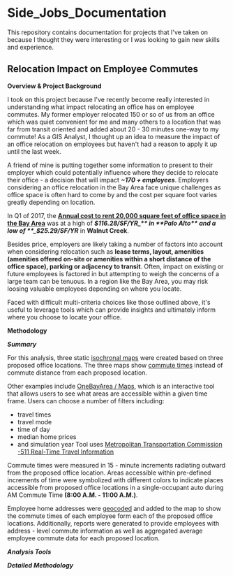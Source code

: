 # Side_Jobs_Documentation
This repository contains documentation for projects that I've taken on because I thought they were interesting or I was looking to gain new skills and experience.

## Relocation Impact on Employee Commutes
**Overview & Project Background**

I took on this project because I've recently become really interested in understanding what impact relocating an office has on employee commutes. My former employer relocated 150 or so of us from an office which was quiet convenient for me and many others to a location that was far from transit oriented and added about 20 - 30 minutes one-way to my commute! As a GIS Analyst, I thought up an idea to measure the impact of an office relocation on employees but haven't had a reason to apply it up until the last week.

A friend of mine is putting together some information to present to their employer which could potentially influence where they decide to relocate their office - a decision that will impact **_~170 + employees_**. Employers considering an office relocation in the Bay Area face unique challenges as office space is often hard to come by and the cost per square foot varies greatly depending on location.

In Q1 of 2017, the [**Annual cost to rent 20,000 square feet of office space in the Bay Area**](http://image-store.slidesharecdn.com/bb2f8eef-f098-402f-8611-205224c4cfd8-original.png) was at a high of **_$116.28/SF/YR_** in **Palo Alto** and a low of **_$25.29/SF/YR_** in **Walnut Creek**.

Besides price, employers are likely taking a number of factors into account when considering relocation such as **lease terms, layout, amenities (amenities offered on-site or amenities within a short distance of the office space), parking or adjacency to transit**. Often, impact on existing or future employees is factored in  but attempting to weigh the concerns of a large team can be tenuous. In a region like the Bay Area, you may risk loosing valuable employees depending on where you locate.

Faced with difficult multi-criteria choices like those outlined above, it's useful to leverage tools which can provide insights and ultimately inform where you choose to locate your office.

**Methodology**

***Summary***

For this analysis, three static [isochronal maps](http://wiki.openstreetmap.org/wiki/Isochrone) were created based on three proposed office locations. The three maps show [commute times](https://en.wikipedia.org/wiki/Isochrone_map#/media/File:Drive_time_isochrones_airports_northern_Finland.png) instead of commute distance from each proposed location.

Other examples include [OneBayArea / Maps](http://maps.onebayarea.org/travel_housing/#origin=375+Beale+St,+SF,+CA&mode=da&time=AM&scenario=2010&xyz=9.00/37.7880/-122.3915), which is an interactive tool that allows users to see what areas are accessible within a given time frame. Users can choose a number of filters including:
- travel times
- travel mode
- time of day
- median home prices
- and simulation year
Tool uses [Metropolitan Transportation Commission -511 Real-Time Travel Information](http://511.org/)

Commute times were measured in 15 - minute increments radiating outward from the proposed office location. Areas accessible within pre-defined increments of time were symbolized with different colors to indicate places accessible from proposed office locations in a single-occupant auto during AM Commute Time **(8:00 A.M. - 11:00 A.M.)**.

Employee home addresses were [geocoded](https://en.wikipedia.org/wiki/Geocoding) and added to the map to show the commute times of each employee form each of the proposed office locations. Additionally, reports were generated to provide employees with address - level commute information as well as aggregated average employee commute data for each proposed location.

***Analysis Tools***

***Detailed Methodology***






